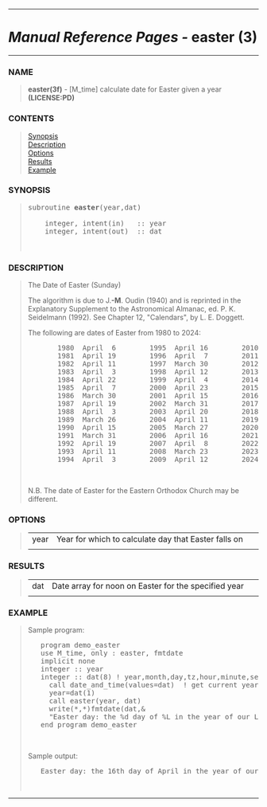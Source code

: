 <?
<body>
  <a name="top" id="top"></a>
  <div id="Container">
    <div id="Content">
      <div class="c20">
        <hr />
        <h1><i>Manual Reference Pages -</i> easter (3)</h1>
        <hr />
      </div><a name="0"></a>
      <h3><a name="0">NAME</a></h3>
      <blockquote>
        <b>easter(3f)</b> - [M_time] calculate date for Easter given a year <b>(LICENSE:PD)</b>
      </blockquote><a name="contents" id="contents"></a>
      <h3>CONTENTS</h3>
      <blockquote>
        <a href="#1">Synopsis</a><br />
        <a href="#2">Description</a><br />
        <a href="#3">Options</a><br />
        <a href="#4">Results</a><br />
        <a href="#5">Example</a><br />
      </blockquote><a name="6"></a>
      <h3><a name="6">SYNOPSIS</a></h3>
      <blockquote>
        <pre>
subroutine <b>easter</b>(year,dat)
<br />    integer, intent(in)   :: year
    integer, intent(out)  :: dat
<br />
</pre>
      </blockquote><a name="2"></a>
      <h3><a name="2">DESCRIPTION</a></h3>
      <blockquote>
        The Date of Easter (Sunday)
        <p>The algorithm is due to J.<b>-M</b>. Oudin (1940) and is reprinted in the Explanatory Supplement to the Astronomical Almanac, ed. P. K.
        Seidelmann (1992). See Chapter 12, "Calendars", by L. E. Doggett.</p>
        <p>The following are dates of Easter from 1980 to 2024:</p>
        <pre>
       1980  April  6        1995  April 16        2010  April  4
       1981  April 19        1996  April  7        2011  April 24
       1982  April 11        1997  March 30        2012  April  8
       1983  April  3        1998  April 12        2013  March 31
       1984  April 22        1999  April  4        2014  April 20
       1985  April  7        2000  April 23        2015  April  5
       1986  March 30        2001  April 15        2016  March 27
       1987  April 19        2002  March 31        2017  April 16
       1988  April  3        2003  April 20        2018  April  1
       1989  March 26        2004  April 11        2019  April 21
       1990  April 15        2005  March 27        2020  April 12
       1991  March 31        2006  April 16        2021  April  4
       1992  April 19        2007  April  8        2022  April 17
       1993  April 11        2008  March 23        2023  April  9
       1994  April  3        2009  April 12        2024  March 31
<br />
</pre>N.B. The date of Easter for the Eastern Orthodox Church may be different.
      </blockquote><a name="3"></a>
      <h3><a name="3">OPTIONS</a></h3>
      <blockquote>
        <table cellpadding="3">
          <tr valign="top">
            <td class="c21" width="6%" nowrap="nowrap">year</td>
            <td valign="bottom">Year for which to calculate day that Easter falls on</td>
          </tr>
          <tr>
            <td></td>
          </tr>
        </table>
      </blockquote><a name="4"></a>
      <h3><a name="4">RESULTS</a></h3>
      <blockquote>
        <table cellpadding="3">
          <tr valign="top">
            <td class="c21" width="6%" nowrap="nowrap">dat</td>
            <td valign="bottom">Date array for noon on Easter for the specified year</td>
          </tr>
          <tr>
            <td></td>
          </tr>
        </table>
      </blockquote><a name="5"></a>
      <h3><a name="5">EXAMPLE</a></h3>
      <blockquote>
        <p>Sample program:</p>
        <pre>
   program demo_easter
   use M_time, only : easter, fmtdate
   implicit none
   integer :: year
   integer :: dat(8) ! year,month,day,tz,hour,minute,second,millisecond
     call date_and_time(values=dat)  ! get current year
     year=dat(1)
     call easter(year, dat)
     write(*,*)fmtdate(dat,&amp;
     "Easter day: the %d day of %L in the year of our Lord %Y")
   end program demo_easter
<br />
</pre>Sample output:
        <pre>
   Easter day: the 16th day of April in the year of our Lord 2017
<br />
</pre>
      </blockquote>
      <hr />
    </div>
  </div>
</body>
